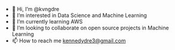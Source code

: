 - 👋 Hi, I’m @kvngdre
- 👀 I’m interested in Data Science and Machine Learning
- 🌱 I’m currently learning AWS
- 💞️ I’m looking to collaborate on open source projects in Machine Learning
- 📫 How to reach me kennedydre3@gmail.com

<!---
kvngdre/kvngdre is a ✨ special ✨ repository because its `README.md` (this file) appears on your GitHub profile.
You can click the Preview link to take a look at your changes.
--->
